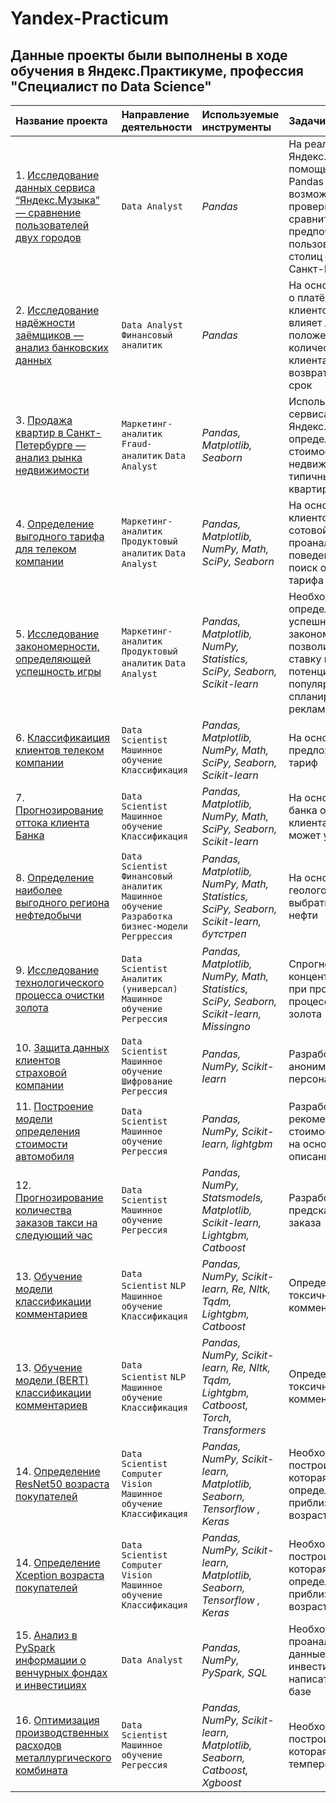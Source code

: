 # Yandex-Practicum
## Данные проекты были выполнены в ходе обучения в Яндекс.Практикуме, профессия "Специалист по Data Science"

|Название проекта                     |Направление деятельности   |Используемые инструменты     | Задачи проекта                                                      |
|:------------------------------------|:--------------------------|:----------------------------|:--------------------------------------------------------------------|
|1. [Исследование данных сервиса “Яндекс.Музыка” — сравнение пользователей двух городов](https://github.com/sx118828/Yandex-Practicum/tree/main/1.%20big%20city%20music)|`Data Analyst`|*Pandas*|На реальных данных Яндекс.Музыки c помощью библиотеки Pandas и её возможностей проверить данные и сравнить поведение и предпочтения пользователей двух столиц — Москвы и Санкт-Петербурга|
|2. [Исследование надёжности заёмщиков — анализ банковских данных](https://github.com/sx118828/Yandex-Practicum/tree/main/2.%20banking%20data%20analysis)|`Data Analyst` `Финансовый аналитик`|*Pandas*|На основе статистики о платёжеспособности клиентов исследовать влияет ли семейное положение и количество детей клиента на факт возврата кредита в срок|
|3. [Продажа квартир в Санкт-Петербурге — анализ рынка недвижимости](https://github.com/sx118828/Yandex-Practicum/tree/main/3.%20real%20estate%20market%20analysis)|`Маркетинг-аналитик` `Fraud-аналитик` `Data Analyst`|*Pandas, Matplotlib, Seaborn*|Используя данные сервиса Яндекс.Недвижимость, определить рыночную стоимость объектов недвижимости и типичные параметры квартир|
|4. [Определение выгодного тарифа для телеком компании](https://github.com/sx118828/Yandex-Practicum/tree/main/4.%20favorable%20tariff)|`Маркетинг-аналитик` `Продуктовый аналитик` `Data Analyst`|*Pandas, Matplotlib, NumPy, Math, SciPy, Seaborn*|На основе данных клиентов оператора сотовой связи проанализировать поведение клиентов и поиск оптимального тарифа|
|5. [Исследование закономерности, определяющей успешность игры](https://github.com/sx118828/Yandex-Practicum/tree/main/5.%20successful%20consoles)|`Маркетинг-аналитик` `Продуктовый аналитик` `Data Analyst`|*Pandas, Matplotlib, NumPy, Statistics, SciPy, Seaborn, Scikit-learn*|Необходимо выявить определяющие успешность игры закономерности, что позволит сделать ставку на потенциально популярный продукт и спланировать рекламные кампании|
|6. [Классификаиция клиентов телеком компании](https://github.com/sx118828/Yandex-Practicum/tree/main/6.%20classification%20of%20telecom%20company%20clients)|`Data Scientist` `Машинное обучение` `Классификация`|*Pandas, Matplotlib, NumPy, Math, SciPy, Seaborn, Scikit-learn*|На основе данных предложить клиенту тариф|
|7. [Прогнозирование оттока клиента Банка](https://github.com/sx118828/Yandex-Practicum/tree/main/7.%20customer%20churn%20prediction)|`Data Scientist` `Машинное обучение` `Классификация`|*Pandas, Matplotlib, NumPy, Math, SciPy, Seaborn, Scikit-learn*|На основе данных из банка определить клиента, который может уйти|
|8. [Определение наиболее выгодного региона нефтедобычи](https://github.com/sx118828/Yandex-Practicum/tree/main/8.%20oil%20production%20region)|`Data Scientist` `Финансовый аналитик` `Машинное обучение` `Разработка бизнес-модели` `Регррессия`|*Pandas, Matplotlib, NumPy, Math, Statistics, SciPy, Seaborn, Scikit-learn, бутстреп*|На основе данных геологоразведки выбрать район добычи нефти|
|9. [Исследование технологического процесса очистки золота](https://github.com/sx118828/Yandex-Practicum/tree/main/9.%20gold%20refining)|`Data Scientist` `Аналитик (универсал)` `Машинное обучение` `Регрессия`|*Pandas, Matplotlib, NumPy, Math, Statistics, SciPy, Seaborn, Scikit-learn, Missingno*|Спрогнозировать концентрацию золота при проведении процесса очистки золота|
|10. [Защита данных клиентов страховой компании](https://github.com/sx118828/Yandex-Practicum/tree/main/10.%20protection%20of%20personal%20information)|`Data Scientist` `Машинное обучение` `Шифрование` `Регрессия`|*Pandas, NumPy, Scikit-learn*|Разработка модели анонимизации персональных данных|
|11. [Построение модели определения стоимости автомобиля](https://github.com/sx118828/Yandex-Practicum/tree/main/11.%20determination%20of%20the%20value%20of%20the%20car)|`Data Scientist` `Машинное обучение` `Регрессия`|*Pandas, NumPy, Scikit-learn, lightgbm*|Разработка системы рекомендации стоимости автомобиля на основе его описания|
|12. [Прогнозирование количества заказов такси на следующий час](https://github.com/sx118828/Yandex-Practicum/tree/main/12.%20taxi%20order%20forecasting)|`Data Scientist` `Машинное обучение` `Регрессия`|*Pandas, NumPy, Statsmodels, Matplotlib, Scikit-learn, Lightgbm, Catboost*|Разработка системы предсказания объема заказа|
|13. [Обучение модели классификации комментариев](https://github.com/sx118828/Yandex-Practicum/tree/main/13.%20comment%20classification)|`Data Scientist` `NLP` `Машинное обучение` `Классификация`|*Pandas, NumPy, Scikit-learn, Re, Nltk, Tqdm, Lightgbm, Catboost*|Определение токсичности комментарии|
|13. [Обучение модели (BERT) классификации комментариев](https://github.com/sx118828/Yandex-Practicum/tree/main/13.%20comment%20classification%20BERT)|`Data Scientist` `NLP` `Машинное обучение` `Классификация`|*Pandas, NumPy, Scikit-learn, Re, Nltk, Tqdm, Lightgbm, Catboost, Torch, Transformers*|Определение токсичности комментарии|
|14. [Определение ResNet50 возраста покупателей](https://github.com/sx118828/Yandex-Practicum/blob/main/14.%20predict%20age%20of%20ResNet50)|`Data Scientist` `Computer Vision` `Машинное обучение` `Классификация`|*Pandas, NumPy, Scikit-learn, Matplotlib, Seaborn, Tensorflow , Keras*|Необходимо построить модель, которая по фотографии определит приблизительный возраст человека|
|14. [Определение Xception возраста покупателей](https://github.com/sx118828/Yandex-Practicum/tree/main/17.%20predict%20age%20of%20Xception)|`Data Scientist` `Computer Vision` `Машинное обучение` `Классификация`|*Pandas, NumPy, Scikit-learn, Matplotlib, Seaborn, Tensorflow , Keras*|Необходимо построить модель, которая по фотографии определит приблизительный возраст человека|
|15. [Анализ в PySpark информации о венчурных фондах и инвестициях](https://github.com/sx118828/Yandex-Practicum/tree/main/15.%20venture%20funds%20and%20startups)|`Data Analyst`|*Pandas, NumPy, PySpark, SQL*|Необходимо проанализировать данные о фондах и инвестициях и написать запросы к базе|
|16. [Оптимизация производственных расходов металлургического комбината](https://github.com/sx118828/Yandex-Practicum/tree/main/16.%20predict%20steel%20temperature)|`Data Scientist` `Машинное обучение` `Регрессия`|*Pandas, NumPy, Scikit-learn, Matplotlib, Seaborn, Catboost, Xgboost*|Необходимо построить модель, которая предскажет температуру стали|
